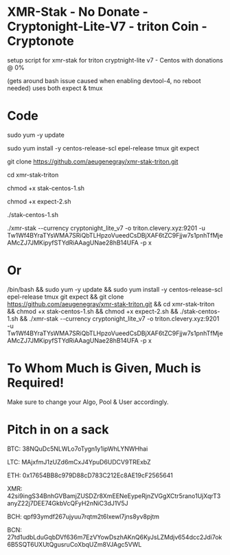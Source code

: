 # XMR-Stak - No Donate - Cryptonight-Lite-V7 - triton Coin - Cryptonote
setup script for xmr-stak for triton cryptnight-lite v7 -  Centos with donations @ 0%

(gets around bash issue caused when enabling devtool-4, no reboot needed) uses both expect & tmux

# Code
sudo yum -y update

sudo yum install -y centos-release-scl epel-release tmux git expect

git clone https://github.com/aeugenegray/xmr-stak-triton.git

cd xmr-stak-triton

chmod +x stak-centos-1.sh

chmod +x expect-2.sh

./stak-centos-1.sh

./xmr-stak --currency cryptonight_lite_v7 -o triton.clevery.xyz:9201 -u Tw1Wf4BYraTYsWMA7SRiQbTLHpzoVueedCsDBjXAF6tZC9Fjjw7s1pnhTfMjeAMcZJ7JMKipyfSTYdRiAAagUNae28hB14UFA -p x


# Or

/bin/bash && sudo yum -y update && sudo yum install -y centos-release-scl epel-release tmux git expect && git clone https://github.com/aeugenegray/xmr-stak-triton.git && cd xmr-stak-triton && chmod +x stak-centos-1.sh && chmod +x expect-2.sh && ./stak-centos-1.sh && ./xmr-stak --currency cryptonight_lite_v7 -o triton.clevery.xyz:9201 -u Tw1Wf4BYraTYsWMA7SRiQbTLHpzoVueedCsDBjXAF6tZC9Fjjw7s1pnhTfMjeAMcZJ7JMKipyfSTYdRiAAagUNae28hB14UFA -p x


# To Whom Much is Given, Much is Required!
Make sure to change your Algo, Pool & User accordingly.


# Pitch in on a sack
BTC: 38NQuDc5NLWLo7oTygn1y1ipWhLYNWHhai

LTC: MAjxfmJ1zUZd6mCxJ4YpuD6UDCV9TRExbZ

ETH: 0x17654BB8c979D88cD783C212Ec8AE19cF2565641

XMR: 42si9ingS34BnhGVBamjZUSDZr8XmEENeEypeRjnZVGgXCtr5rano1UjXqrT3anyZ22j7DEE74GkbVcQFyH2nNiC3dJ1V5J

BCH: qpf93ymdf267ujyuu7rqtm2t6lxewl7jns8yv8pjtm

BCN: 27td1udbLduGqbDVf636m7EzVYowDszhAKnQ6KyJsLZMdjv654dcc2Jdi7ok6B5SQT6UXUtQgusruCoXbqUZm8VJAgc5VWL
